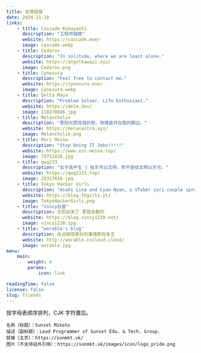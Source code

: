 ```yaml
---
title: 友情链接
date: 2024-11-18
links:
    - title: Cascade Kobayashi
      description: "工程师猫娘"
      website: https://cascade.moe/
      image: cascade.webp
    - title: Cedaros
      description: "In solitude, where we are least alone."
      website: https://angelkawaii.xyz/
      image: Cedaros.png
    - title: Cynosura
      description: "Feel free to contact me."
      website: https://cynosura.one/
      image: Cynosura.webp
    - title: Delta Maya
      description: "Problem Solver. Life Enthusiast."
      website: https://delm.dev/
      image: 118270686.jpg
    - title: Melancholie
      description: "愿阳光照亮我的脸，玫瑰盛开在我的脚边。"
      website: https://melanastra.xyz/
      image: Melancholie.png
    - title: Mori Meina
      description: "Stop Doing IT Jobs!!!!!"
      website: https://www.xzc-meina.top/
      image: 79711420.jpg
    - title: qwq233
      description: "女子高中生 | 给岁月以文明，而不是给文明以岁月。"
      website: https://qwq2333.top/
      image: 20317838.jpg
    - title: Tokyo Hacker Girls
      description: "Asahi Lina and Cyan Nyan, a VTuber yuri couple spreading love, knowledge, and positivity!"
      website: https://blog.thgirls.yt/
      image: TokyoHackerGirls.png
    - title: "Vincy云昔"
      description: 太阳出来了 雾就会散的
      website: https://blog.vincy1230.net/
      image: vincy1230.jpg
    - title: "worable's blog"
      description: 永远相信美好的事情即将发生
      website: http://worable.cncloud.cloud/
      image: worable.jpg
menu:
    main:
        weight: 4
        params:
            icon: link

readingTime: false
license: false
slug: friends
---
```


按字母表顺序排列，CJK 字符置后。

```plain
名称（标题）：Sunset Mikoto
描述（副标题）：Lead Programmer of Sunset Edu. & Tech. Group.
链接（主页）：https://sunmkt.uk/
图片（不支持站外引用）：https://sunmkt.uk/images/icon/logo_pride.png
```
